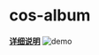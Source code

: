 # cos-album
[**详细说明**](https://lruihao.cn/posts/cos-album.html)
![demo](https://lruihao.cn/posts/cos-album/view.png)